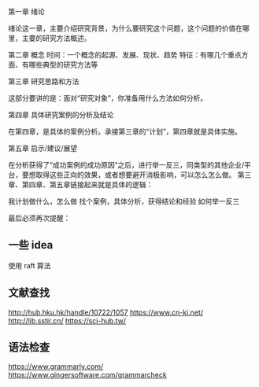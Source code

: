 第一章 绪论

绪论这一章，主要介绍研究背景，为什么要研究这个问题，这个问题的价值在哪里，主要的研究方法概述。

第二章 概念
时间：一个概念的起源、发展、现状、趋势
特征：有哪几个重点方面、有哪些典型的研究方法等

第三章 研究思路和方法

这部分要讲的是：面对“研究对象”，你准备用什么方法如何分析。

第四章 具体研究案例的分析及结论

在第四章，是具体的案例分析。承接第三章的“计划”，第四章就是具体实施。

第五章 启示/建议/展望

在分析获得了“成功案例的成功原因”之后，进行举一反三，同类型的其他企业/平台，要想取得这些正向的效果，或者想要避开消极影响，可以怎么怎么做。
第三章、第四章、第五章链接起来就是具体的逻辑：

我计划做什么，怎么做
找个案例，具体分析，获得结论和经验
如何举一反三

最后必须再次提醒：

## 一些 idea

使用 raft 算法

## 文献查找

http://hub.hku.hk/handle/10722/1057
https://www.cn-ki.net/
http://lib.sstir.cn/
https://sci-hub.tw/

## 语法检查

https://www.grammarly.com/
https://www.gingersoftware.com/grammarcheck
